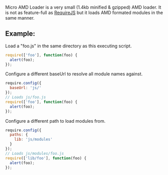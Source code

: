 Micro AMD Loader is a very small (1.4kb minified & gzipped) AMD loader. It is not as feature-full as [RequireJS](https://github.com/jrburke/requirejs) but it loads AMD formated modules in the same manner.

Example:
--------

Load a "foo.js" in the same directory as this executing script.
```javascript
require(['foo'], function(foo) {
  alert(foo);
});
```

Configure a different baseUrl to resolve all module names against.
```javascript
require.config({
  baseUrl: 'js/'
});
// Loads js/foo.js
require(['foo'], function(foo) {
  alert(foo);
});
```

Configure a different path to load modules from.
```javascript
require.config({
  paths: {
    lib: 'js/modules'
  }
});
// Loads js/modules/foo.js
require(['lib/foo'], function(foo) {
  alert(foo);
});
```
